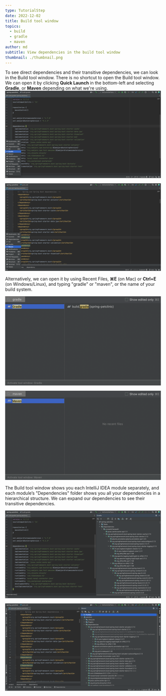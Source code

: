 ```yaml
---
type: TutorialStep
date: 2022-12-02
title: Build tool window
topics:
  - build
  - gradle
  - maven
author: md
subtitle: View dependencies in the build tool window
thumbnail: ./thumbnail.png
---
```


To see direct dependencies and their transitive dependencies, we can look in the Build tool window.
There is no shortcut to open the Build tool window. We can open it by clicking **Quick Launch** in the bottom-left and selecting **Gradle**, or **Maven** depending on what we're using.
![Quick Launch Gradle](quick-launch-gradle.png)

![Quick Launch Maven](quick-launch-maven.png)

Alternatively, we can open it by using Recent Files, **⌘E** (on Mac) or **Ctrl+E** (on Windows/Linux), and typing "gradle" or "maven", or the name of your build system.

![Recent Files Gradle](recent-files-gradle.png)

![Recent Files Maven](recent-files-maven.png)

The Build tool window shows you each IntelliJ IDEA module separately, and each module’s "Dependencies" folder shows you all your dependencies in a hierarchical structure. We can expand our dependencies to see their transitive dependencies.

![Build Tool Window Gradle](build-tool-window-gradle.png)

![Build Tool Window Maven](build-tool-window-maven.png)
